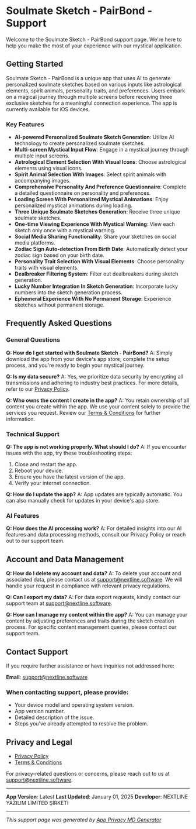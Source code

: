 # Soulmate Sketch - PairBond - Support

Welcome to the Soulmate Sketch - PairBond support page. We're here to help you make the most of your experience with our mystical application.

## Getting Started

Soulmate Sketch - PairBond is a unique app that uses AI to generate personalized soulmate sketches based on various inputs like astrological elements, spirit animals, personality traits, and preferences. Users embark on a magical journey through multiple screens before receiving three exclusive sketches for a meaningful connection experience. The app is currently available for iOS devices.

### Key Features
- **AI-powered Personalized Soulmate Sketch Generation**: Utilize AI technology to create personalized soulmate sketches.
- **Multi-screen Mystical Input Flow**: Engage in a mystical journey through multiple input screens.
- **Astrological Element Selection With Visual Icons**: Choose astrological elements using visual icons.
- **Spirit Animal Selection With Images**: Select spirit animals with accompanying images.
- **Comprehensive Personality And Preference Questionnaire**: Complete a detailed questionnaire on personality and preferences.
- **Loading Screen With Personalized Mystical Animations**: Enjoy personalized mystical animations during loading.
- **Three Unique Soulmate Sketches Generation**: Receive three unique soulmate sketches.
- **One-time Viewing Experience With Mystical Warning**: View each sketch only once with a mystical warning.
- **Social Media Sharing Functionality**: Share your sketches on social media platforms.
- **Zodiac Sign Auto-detection From Birth Date**: Automatically detect your zodiac sign based on your birth date.
- **Personality Trait Selection With Visual Elements**: Choose personality traits with visual elements.
- **Dealbreaker Filtering System**: Filter out dealbreakers during sketch generation.
- **Lucky Number Integration In Sketch Generation**: Incorporate lucky numbers into the sketch generation process.
- **Ephemeral Experience With No Permanent Storage**: Experience sketches without permanent storage.

## Frequently Asked Questions

### General Questions

**Q: How do I get started with Soulmate Sketch - PairBond?**
A: Simply download the app from your device's app store, complete the setup process, and you're ready to begin your mystical journey.

**Q: Is my data secure?**
A: Yes, we prioritize data security by encrypting all transmissions and adhering to industry best practices. For more details, refer to our [Privacy Policy](#).

**Q: Who owns the content I create in the app?**
A: You retain ownership of all content you create within the app. We use your content solely to provide the services you request. Review our [Terms & Conditions](#) for further information.

### Technical Support

**Q: The app is not working properly. What should I do?**
A: If you encounter issues with the app, try these troubleshooting steps:
1. Close and restart the app.
2. Reboot your device.
3. Ensure you have the latest version of the app.
4. Verify your internet connection.

**Q: How do I update the app?**
A: App updates are typically automatic. You can also manually check for updates in your device's app store.

### AI Features

**Q: How does the AI processing work?**
A: For detailed insights into our AI features and data processing methods, consult our Privacy Policy or reach out to our support team.

## Account and Data Management

**Q: How do I delete my account and data?**
A: To delete your account and associated data, please contact us at [support@nextline.software](mailto:support@nextline.software). We will handle your request in compliance with relevant privacy regulations.

**Q: Can I export my data?**
A: For data export requests, kindly contact our support team at [support@nextline.software](mailto:support@nextline.software).

**Q: How can I manage my content within the app?**
A: You can manage your content by adjusting preferences and traits during the sketch creation process. For specific content management queries, please contact our support team.

## Contact Support

If you require further assistance or have inquiries not addressed here:

**Email**: [support@nextline.software](mailto:support@nextline.software)

### When contacting support, please provide:
- Your device model and operating system version.
- App version number.
- Detailed description of the issue.
- Steps you've already attempted to resolve the problem.

## Privacy and Legal

- [Privacy Policy](#)
- [Terms & Conditions](#)

For privacy-related questions or concerns, please reach out to us at [support@nextline.software](mailto:support@nextline.software).

---

**App Version**: Latest
**Last Updated**: January 01, 2025
**Developer**: NEXTLINE YAZILIM LİMİTED ŞİRKETİ

---

*This support page was generated by [App Privacy MD Generator](https://github.com/nextline-yazilim/app-privacy-md-generator)*